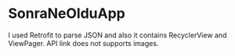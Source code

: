 # SonraNeOlduApp

I used Retrofit to parse JSON and also it contains RecyclerView and ViewPager. API link does not supports images.
